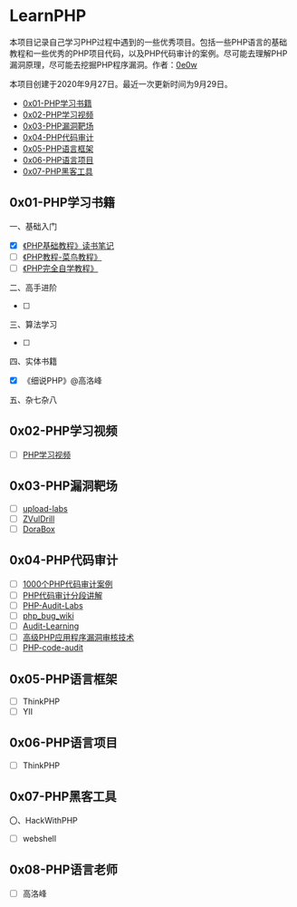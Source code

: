 # LearnPHP

本项目记录自己学习PHP过程中遇到的一些优秀项目。包括一些PHP语言的基础教程和一些优秀的PHP项目代码，以及PHP代码审计的案例。尽可能去理解PHP漏洞原理，尽可能去挖掘PHP程序漏洞。作者：[0e0w](https://github.com/0e0w/LearnPHP)

本项目创建于2020年9月27日。最近一次更新时间为9月29日。

- [0x01-PHP学习书籍](https://github.com/0e0w/Learnphp#0x01-php%E8%AF%AD%E8%A8%80%E4%B9%A6%E7%B1%8D)
- [0x02-PHP学习视频](https://github.com/0e0w/Learnphp#0x02-php%E8%AF%AD%E8%A8%80%E8%A7%86%E9%A2%91)
- [0x03-PHP漏洞靶场](https://github.com/0e0w/Learnphp#0x03-php%E6%BC%8F%E6%B4%9E%E9%9D%B6%E5%9C%BA)
- [0x04-PHP代码审计](https://github.com/0e0w/Learnphp#0x04-php%E4%BB%A3%E7%A0%81%E5%AE%A1%E8%AE%A1)
- [0x05-PHP语言框架](https://github.com/0e0w/Learnphp#0x05-php%E8%AF%AD%E8%A8%80%E6%A1%86%E6%9E%B6)
- [0x06-PHP语言项目](https://github.com/0e0w/Learnphp#0x06-php%E8%AF%AD%E8%A8%80%E9%A1%B9%E7%9B%AE)
- [0x07-PHP黑客工具](https://github.com/0e0w/Learnphp#0x07-php%E9%BB%91%E5%AE%A2%E5%B7%A5%E5%85%B7)

## 0x01-PHP学习书籍

一、基础入门

- [x] [《PHP基础教程》读书笔记](https://github.com/daige/php)
- [ ] [《PHP教程-菜鸟教程》](https://www.runoob.com/php/php-tutorial.html)
- [ ] [《PHP完全自学教程》](https://www.php.cn/php/php-tutorial.html)

二、高手进阶

- [ ] 

三、算法学习

- [ ] 

四、实体书籍

- [x] 《细说PHP》@高洛峰

五、杂七杂八

## 0x02-PHP学习视频

- [ ] [PHP学习视频](https://github.com/woyard/phpmysql)

## 0x03-PHP漏洞靶场

- [ ] [upload-labs](https://github.com/c0ny1/upload-labs)
- [ ] [ZVulDrill](https://github.com/710leo/ZVulDrill)
- [ ] [DoraBox](https://github.com/Acmesec/DoraBox)

## 0x04-PHP代码审计

- [ ] [1000个PHP代码审计案例](https://github.com/Xyntax/1000php)
- [ ] [PHP代码审计分段讲解](https://github.com/bowu678/php_bugs)
- [ ] [PHP-Audit-Labs](https://github.com/hongriSec/PHP-Audit-Labs)
- [ ] [php_bug_wiki](https://github.com/aleenzz/php_bug_wiki)
- [ ] [Audit-Learning](https://github.com/jiangsir404/Audit-Learning)
- [ ] [高级PHP应用程序漏洞审核技术](https://github.com/Jyny/pasc2at)
- [ ] [PHP-code-audit](https://github.com/jiangsir404/PHP-code-audit)

## 0x05-PHP语言框架

- [ ] ThinkPHP
- [ ] YII

## 0x06-PHP语言项目

- [ ] ThinkPHP

## 0x07-PHP黑客工具

〇、HackWithPHP

- [ ] webshell

## 0x08-PHP语言老师

- [ ] 高洛峰